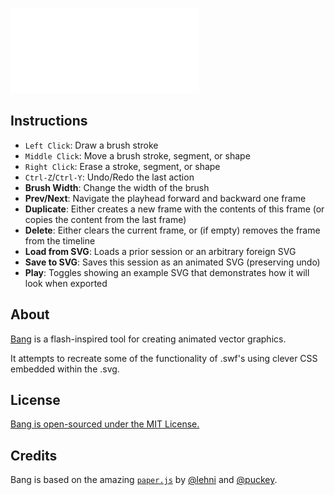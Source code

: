 <!--Bang Animator-->
<a href="https://zalo.github.io/Bang/"><img id="BangLogo" title="Bang Animation Tool" src="_layouts/Bang.svg"></a>

## Instructions

- `Left Click`: Draw a brush stroke
- `Middle Click`: Move a brush stroke, segment, or shape
- `Right Click`: Erase a stroke, segment, or shape
- `Ctrl-Z`/`Ctrl-Y`: Undo/Redo the last action
- **Brush Width**: Change the width of the brush
- **Prev/Next**: Navigate the playhead forward and backward one frame
- **Duplicate**: Either creates a new frame with the contents of this frame (or copies the content from the last frame)
- **Delete**: Either clears the current frame, or (if empty) removes the frame from the timeline
- **Load from SVG**: Loads a prior session or an arbitrary foreign SVG
- **Save to SVG**: Saves this session as an animated SVG (preserving undo)
- **Play**: Toggles showing an example SVG that demonstrates how it will look when exported

## About

[Bang](https://zalo.github.io/Bang/) is a flash-inspired tool for creating animated vector graphics.  

It attempts to recreate some of the functionality of .swf's using clever CSS embedded within the .svg.

## License

[Bang is open-sourced under the MIT License.](https://github.com/zalo/Bang)

## Credits

Bang is based on the amazing [`paper.js`](http://paperjs.org/) by [@lehni](https://github.com/lehni) and [@puckey](https://github.com/puckey).